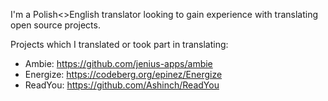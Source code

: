 I'm a Polish<>English translator looking to gain experience with translating open source projects.

Projects which I translated or took part in translating:
- Ambie: https://github.com/jenius-apps/ambie
- Energize: https://codeberg.org/epinez/Energize
- ReadYou: https://github.com/Ashinch/ReadYou
